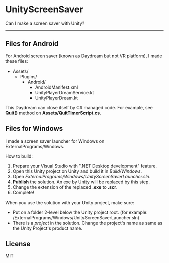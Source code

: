 UnityScreenSaver
================

Can I make a screen saver with Unity?

----

Files for Android
-----------------

For Android screen saver (known as Daydream but not VR platform),
I made these files:

- Assets/
  - Plugins/
    - Android/
      - AndroidManifest.xml
      - UnityPlayerDreamService.kt
      - UnityPlayerDream.kt

This Daydream can close itself by C# managed code. For example,
see **Quit()** method on **Assets/QuitTimerScript.cs**.

Files for Windows
-----------------

I made a screen saver launcher for Windows on ExternalPrograms/Windows.

How to build:

1. Prepare your Visual Studio with ".NET Desktop development" feature.
2. Open this Unity project on Unity and build it in *Build/Windows*.
3. Open *ExternalPrograms/Windows/UnityScreenSaverLauncher.sln*.
4. **Publish** the solution. An exe by Unity will be replaced by this step.
5. Change the extension of the replaced **.exe** to **.scr**.
6. Complete!

When you use the solution with your Unity project, make sure:

- Put on a folder 2-level below the Unity project root.
  (for example: /ExternalPrograms/Windows/UnityScreenSaverLauncher.sln)
- There is a *project* in the solution.
  Change the project's name as same as the Unity Project's product name.

License
-------

MIT
